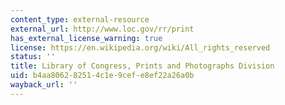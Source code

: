 ```yaml
---
content_type: external-resource
external_url: http://www.loc.gov/rr/print
has_external_license_warning: true
license: https://en.wikipedia.org/wiki/All_rights_reserved
status: ''
title: Library of Congress, Prints and Photographs Division
uid: b4aa8062-8251-4c1e-9cef-e8ef22a26a0b
wayback_url: ''
---
```

